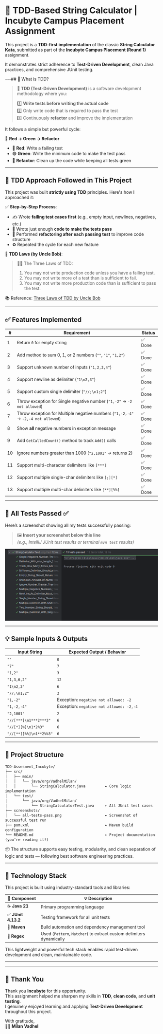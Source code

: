 # 🧪 TDD-Based String Calculator | Incubyte Campus Placement Assignment

This project is a **TDD-first implementation** of the classic **String Calculator Kata**, submitted as part of the **Incubyte Campus Placement (Round 1)** assignment.

It demonstrates strict adherence to **Test-Driven Development**, clean Java practices, and comprehensive JUnit testing.

---## 📌 What is TDD?

> **🧪 TDD (Test-Driven Development)** is a software development methodology where you:
> 
> 1️⃣ **Write tests before writing the actual code**  
> 2️⃣ Only write code that is required to pass the test  
> 3️⃣ Continuously **refactor** and improve the implementation  

It follows a simple but powerful cycle:

🔁 **Red → Green → Refactor**

- 🔴 **Red**: Write a failing test  
- 🟢 **Green**: Write the minimum code to make the test pass  
- 🔄 **Refactor**: Clean up the code while keeping all tests green  

---

## 📐 TDD Approach Followed in This Project

This project was built **strictly using TDD** principles. Here's how I approached it:

✅ **Step-by-Step Process**:
- ✍️ Wrote **failing test cases first** (e.g., empty input, newlines, negatives, etc.)
- 🧱 Wrote just enough **code to make the tests pass**
- 🧹 Performed **refactoring after each passing test** to improve code structure
- ♻️ Repeated the cycle for each new feature

📘 **TDD Laws (by Uncle Bob)**:
> 🧑‍🏫 The Three Laws of TDD:
> 
> 1. You may not write production code unless you have a failing test.  
> 2. You may not write more of a test than is sufficient to fail.  
> 3. You may not write more production code than is sufficient to pass the test.

📚 Reference: [Three Laws of TDD by Uncle Bob](https://blog.cleancoder.com/uncle-bob/2014/12/17/TheCyclesOfTDD.html)

---


## ✅ Features Implemented

| #  | Requirement                                                                         | Status |
|----|-------------------------------------------------------------------------------------|--------|
| 1  |Return `0` for empty string                                                           | ✅ Done |
| 2  | Add method to sum 0, 1, or 2 numbers (`""`, `"1"`, `"1,2"`)                          | ✅ Done |
| 3  | Support unknown number of inputs (`"1,2,3,4"`)                                       | ✅ Done |
| 4  | Support newline as delimiter (`"1\n2,3"`)                                            | ✅ Done |
| 5  | Support custom single delimiter (`"//;\n1;2"`)                                       | ✅ Done |
| 6  | Throw exception for Single negative number (`"1,-2"` → `-2 not allowed`)             | ✅ Done |
| 7  | Throw exception for Multiple negative numbers (`"1,-2,-4"` → `-2,-4 not allowed`)    | ✅ Done |
| 8 | Show **all** negative numbers in exception message                                    | ✅ Done |
| 9  | Add `GetCalledCount()` method to track `Add()` calls                                  | ✅ Done |
| 10  | Ignore numbers greater than 1000 (`"2,1001"` → returns 2)                             | ✅ Done |
| 11 | Support multi-character delimiters like `[***]`                                       | ✅ Done |
| 12 | Support multiple single-char delimiters like `[;][*]`                                 | ✅ Done |
| 13 | Support multiple multi-char delimiters like `[**][%%]`                                | ✅ Done |

---

## 🧪 All Tests Passed ✅

Here’s a screenshot showing all my tests successfully passing:

> 🖼️ **Insert your screenshot below this line**  
> *(e.g., IntelliJ JUnit test results or terminal `mvn test` results)*

![All Tests Passing](screenshots/all-tests-pass.png)

---

## 💡 Sample Inputs & Outputs

| Input String                          | Expected Output / Behavior                |
|--------------------------------------|-------------------------------------------|
| `""`                                 | `0`                                       |
| `"7"`                                | `7`                                       |
| `"1,2"`                              | `3`                                       |
|`"1,3,6,2"`                           | `12`                                      | 
| `"1\n2,3"`                           | `6`                                       |
| `"//;\n1;2"`                         | `3`                                       |
|`"1,-2"`                              | Exception: `negative not allowed: -2`     |
|`"1,-2,-4"`                           | Exception: `negative not allowed: -2,-4`  |
| `"2,1001"`                           | `2`                                       |
| `"//[***]\n1***2***3"`               | `6`                                       |
| `"//[*][%]\n1*2%3"`                  | `6`                                       |
| `"//[**][%%]\n1**2%%3"`              | `6`                                       |


---


## 📁 Project Structure

```
TDD-Assesment_Incubyte/
├── src/
│   ├── main/
│   │   └── java/org/VadhelMilan/
│   │       └── StringCalculator.java         ← Core logic implementation
│   └── test/
│       └── java/org/VadhelMilan/
│           └── StringCalculatorTest.java     ← All JUnit test cases
├── screenshots/
│   └── all-tests-pass.png                    ← Screenshot of successful test run
├── pom.xml                                   ← Maven build configuration
└── README.md                                 ← Project documentation (you’re reading it!)
```



📦 The structure supports easy testing, modularity, and clean separation of logic and tests — following best software engineering practices.

---

## 🧱 Technology Stack

This project is built using industry-standard tools and libraries:

| 🔧 Component     | 💡 Description                                      |
|------------------|-----------------------------------------------------|
| ☕ **Java 21**     | Primary programming language                        |
| ✅ **JUnit 4.13.2**| Testing framework for all unit tests               |
| 🧰 **Maven**       | Build automation and dependency management tool     |
| 📏 **Regex**        | Used (`Pattern`, `Matcher`) to extract custom delimiters dynamically |

This lightweight and powerful tech stack enables rapid test-driven development and clean, maintainable code.

---

---

## 🙏 Thank You

Thank you **Incubyte** for this opportunity.  
This assignment helped me sharpen my skills in **TDD**, **clean code**, and **unit testing**.  
I genuinely enjoyed learning and applying **Test-Driven Development** throughout this project.


With gratitude,  
**👨‍💻 Milan Vadhel**  

